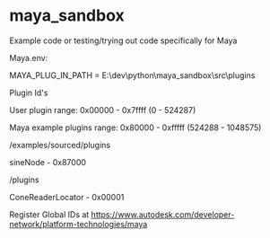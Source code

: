 # maya_sandbox
Example code or testing/trying out code specifically for Maya


Maya.env:

MAYA_PLUG_IN_PATH = E:\dev\python\maya_sandbox\src\plugins


Plugin Id's


User plugin range:
0x00000 - 0x7ffff (0 - 524287)

Maya example plugins range:
0x80000 - 0xfffff (524288 - 1048575)



/examples/sourced/plugins

sineNode - 0x87000


/plugins

ConeReaderLocator - 0x00001


Register Global IDs at https://www.autodesk.com/developer-network/platform-technologies/maya